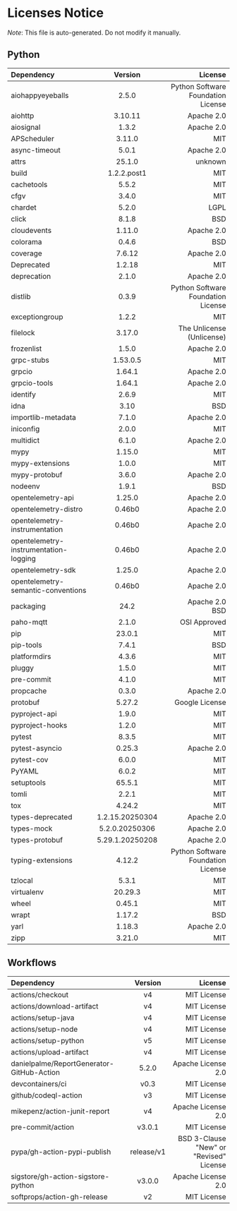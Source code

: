 # Licenses Notice
*Note*: This file is auto-generated. Do not modify it manually.
## Python
| Dependency | Version | License |
|:-----------|:-------:|--------:|
|aiohappyeyeballs|2.5.0|Python Software Foundation License|
|aiohttp|3.10.11|Apache 2.0|
|aiosignal|1.3.2|Apache 2.0|
|APScheduler|3.11.0|MIT|
|async-timeout|5.0.1|Apache 2.0|
|attrs|25.1.0|unknown|
|build|1.2.2.post1|MIT|
|cachetools|5.5.2|MIT|
|cfgv|3.4.0|MIT|
|chardet|5.2.0|LGPL|
|click|8.1.8|BSD|
|cloudevents|1.11.0|Apache 2.0|
|colorama|0.4.6|BSD|
|coverage|7.6.12|Apache 2.0|
|Deprecated|1.2.18|MIT|
|deprecation|2.1.0|Apache 2.0|
|distlib|0.3.9|Python Software Foundation License|
|exceptiongroup|1.2.2|MIT|
|filelock|3.17.0|The Unlicense (Unlicense)|
|frozenlist|1.5.0|Apache 2.0|
|grpc-stubs|1.53.0.5|MIT|
|grpcio|1.64.1|Apache 2.0|
|grpcio-tools|1.64.1|Apache 2.0|
|identify|2.6.9|MIT|
|idna|3.10|BSD|
|importlib-metadata|7.1.0|Apache 2.0|
|iniconfig|2.0.0|MIT|
|multidict|6.1.0|Apache 2.0|
|mypy|1.15.0|MIT|
|mypy-extensions|1.0.0|MIT|
|mypy-protobuf|3.6.0|Apache 2.0|
|nodeenv|1.9.1|BSD|
|opentelemetry-api|1.25.0|Apache 2.0|
|opentelemetry-distro|0.46b0|Apache 2.0|
|opentelemetry-instrumentation|0.46b0|Apache 2.0|
|opentelemetry-instrumentation-logging|0.46b0|Apache 2.0|
|opentelemetry-sdk|1.25.0|Apache 2.0|
|opentelemetry-semantic-conventions|0.46b0|Apache 2.0|
|packaging|24.2|Apache 2.0<br/>BSD|
|paho-mqtt|2.1.0|OSI Approved|
|pip|23.0.1|MIT|
|pip-tools|7.4.1|BSD|
|platformdirs|4.3.6|MIT|
|pluggy|1.5.0|MIT|
|pre-commit|4.1.0|MIT|
|propcache|0.3.0|Apache 2.0|
|protobuf|5.27.2|Google License|
|pyproject-api|1.9.0|MIT|
|pyproject-hooks|1.2.0|MIT|
|pytest|8.3.5|MIT|
|pytest-asyncio|0.25.3|Apache 2.0|
|pytest-cov|6.0.0|MIT|
|PyYAML|6.0.2|MIT|
|setuptools|65.5.1|MIT|
|tomli|2.2.1|MIT|
|tox|4.24.2|MIT|
|types-deprecated|1.2.15.20250304|Apache 2.0|
|types-mock|5.2.0.20250306|Apache 2.0|
|types-protobuf|5.29.1.20250208|Apache 2.0|
|typing-extensions|4.12.2|Python Software Foundation License|
|tzlocal|5.3.1|MIT|
|virtualenv|20.29.3|MIT|
|wheel|0.45.1|MIT|
|wrapt|1.17.2|BSD|
|yarl|1.18.3|Apache 2.0|
|zipp|3.21.0|MIT|
## Workflows
| Dependency | Version | License |
|:-----------|:-------:|--------:|
|actions/checkout|v4|MIT License|
|actions/download-artifact|v4|MIT License|
|actions/setup-java|v4|MIT License|
|actions/setup-node|v4|MIT License|
|actions/setup-python|v5|MIT License|
|actions/upload-artifact|v4|MIT License|
|danielpalme/ReportGenerator-GitHub-Action|5.2.0|Apache License 2.0|
|devcontainers/ci|v0.3|MIT License|
|github/codeql-action|v3|MIT License|
|mikepenz/action-junit-report|v4|Apache License 2.0|
|pre-commit/action|v3.0.1|MIT License|
|pypa/gh-action-pypi-publish|release/v1|BSD 3-Clause "New" or "Revised" License|
|sigstore/gh-action-sigstore-python|v3.0.0|Apache License 2.0|
|softprops/action-gh-release|v2|MIT License|
